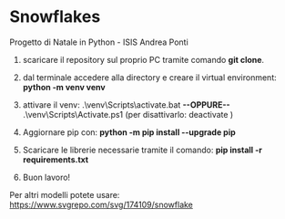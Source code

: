 # Snowflakes

Progetto di Natale in Python - ISIS Andrea Ponti

1. scaricare il repository sul proprio PC tramite comando **git clone**.

2. dal terminale accedere alla directory e creare il virtual environment:
**python -m venv venv**

3. attivare il venv:
.\venv\Scripts\activate.bat  **--OPPURE--**  .\venv\Scripts\Activate.ps1
(per disattivarlo: deactivate )

4. Aggiornare pip con:
**python -m pip install --upgrade pip**

5. Scaricare le librerie necessarie tramite il comando:
**pip install -r requirements.txt**

6. Buon lavoro!

Per altri modelli potete usare: https://www.svgrepo.com/svg/174109/snowflake